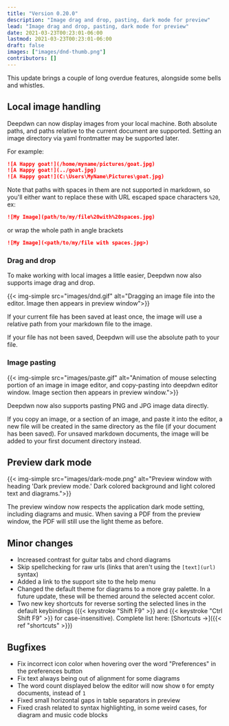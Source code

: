 ```yaml
---
title: "Version 0.20.0"
description: "Image drag and drop, pasting, dark mode for preview"
lead: "Image drag and drop, pasting, dark mode for preview"
date: 2021-03-23T00:23:01-06:00
lastmod: 2021-03-23T00:23:01-06:00
draft: false
images: ["images/dnd-thumb.png"]
contributors: []
---
```


This update brings a couple of long overdue features, alongside some bells and whistles.

## Local image handling

Deepdwn can now display images from your local machine. Both absolute paths, and paths relative to the current document are supported. Setting an image directory via yaml frontmatter may be supported later.

For example:

```md
![A Happy goat!](/home/myname/pictures/goat.jpg)
![A Happy goat!](../goat.jpg)
![A Happy goat!](C:\Users\MyName\Pictures\goat.jpg)

```


Note that paths with spaces in them are not supported in markdown, so you'll either want to replace these with URL escaped space characters `%20`, ex:
```md
![My Image](path/to/my/file%20with%20spaces.jpg)
```
or wrap the whole path in angle brackets
```md
![My Image](<path/to/my/file with spaces.jpg>)
```

### Drag and drop

To make working with local images a little easier, Deepdwn now also supports image drag and drop.

{{< img-simple src="images/dnd.gif" alt="Dragging an image file into the editor. Image then appears in preview window">}}

If your current file has been saved at least once, the image will use a relative path from your markdown file to the image.

If your file has not been saved, Deepdwn will use the absolute path to your file.


### Image pasting

{{< img-simple src="images/paste.gif" alt="Animation of mouse selecting portion of an image in image editor, and copy-pasting into deepdwn editor window. Image section then appears in preview window.">}}

Deepdwn now also supports pasting PNG and JPG image data directly.

If you copy an image, or a section of an image, and paste it into the editor, a new file will be created in the same directory as the file (if your document has been saved). For unsaved markdown documents, the image will be added to your first document directory instead.


## Preview dark mode

{{< img-simple src="images/dark-mode.png" alt="Preview window with heading 'Dark preview mode.' Dark colored background and light colored text and diagrams.">}}


The preview window now respects the application dark mode setting, including diagrams and music. When saving a PDF from the preview window, the PDF will still use the light theme as before.

## Minor changes

* Increased contrast for guitar tabs and chord diagrams
* Skip spellchecking for raw urls (links that aren't using the `[text](url)` syntax)
* Added a link to the support site to the help menu
* Changed the default theme for diagrams to a more gray palette. In a future update, these will be themed around the selected accent color.
* Two new key shortcuts for reverse sorting the selected lines in the default keybindings ({{< keystroke "Shift F9" >}} and {{< keystroke "Ctrl Shift F9" >}} for case-insensitive). Complete list here: [Shortcuts →]({{< ref "shortcuts" >}})

## Bugfixes

* Fix incorrect icon color when hovering over the word "Preferences" in the preferences button
* Fix text always being out of alignment for some diagrams
* The word count displayed below the editor will now show `0` for empty documents, instead of `1`
* Fixed small horizontal gaps in table separators in preview
* Fixed crash related to syntax highlighting, in some weird cases, for diagram and music code blocks
